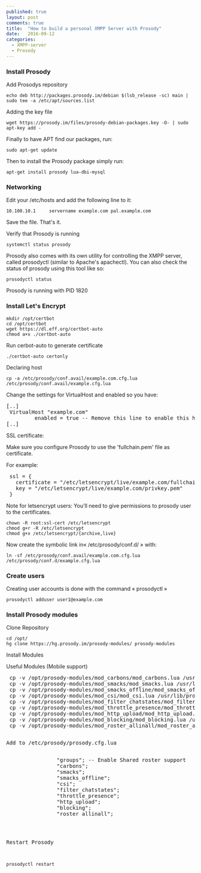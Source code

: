```yaml
---
published: true
layout: post
comments: true
title:  "How to build a personal XMPP Server with Prosody"
date:   2016-09-12
categories:
  - XMPP-server
  - Prosody
---
```


### Install Prosody

Add Prosodys repository

    echo deb http://packages.prosody.im/debian $(lsb_release -sc) main | sudo tee -a /etc/apt/sources.list
 
Adding the key file
 
    wget https://prosody.im/files/prosody-debian-packages.key -O- | sudo apt-key add -

Finally to have APT find our packages, run:

    sudo apt-get update
 
Then to install the Prosody package simply run:

    apt-get install prosody lua-dbi-mysql

### Networking
 
Edit your /etc/hosts and add the following line to it:

    10.100.10.1     servername example.com pal.example.com

Save the file. That's it.
 
Verify that Prosody is running

    systemctl status prosody

Prosody also comes with its own utility for controlling the XMPP server, called prosodyctl (similar to Apache's apachectl). You can also check the status of prosody using this tool like so:
 
    prosodyctl status

Prosody is running with PID 1820

### Install Let's Encrypt

    mkdir /opt/certbot
    cd /opt/certbot
    wget https://dl.eff.org/certbot-auto
    chmod a+x ./certbot-auto

Run cerbot-auto to generate certificate

    ./certbot-auto certonly

Declaring host

    cp -a /etc/prosody/conf.avail/example.com.cfg.lua /etc/prosody/conf.avail/example.cfg.lua

Change the settings for VirtualHost and enabled so you have:
<pre>
[..]
 VirtualHost "example.com"
         enabled = true -- Remove this line to enable this host
[..]
</pre>

SSL certificate:

Make sure you configure Prosody to use the 'fullchain.pem' file as certificate.

For example:

<pre>
 ssl = {
   certificate = "/etc/letsencrypt/live/example.com/fullchain.pem";
   key = "/etc/letsencrypt/live/example.com/privkey.pem"
 }
</pre>

Note for letsencrypt users: You'll need to give permissions to prosody user to the certificates.

    chown -R root:ssl-cert /etc/letsencrypt
    chmod g+r -R /etc/letsencrypt
    chmod g+x /etc/letsencrypt/{archive,live}

Now create the symbolic link in« /etc/prosody/conf.d/ » with:

    ln -sf /etc/prosody/conf.avail/example.com.cfg.lua /etc/prosody/conf.d/example.cfg.lua

### Create users

Creating user accounts is done with the command « prosodyctl »

    prosodyctl adduser user1@example.com

### Install Prosody modules

Clone Repository

    cd /opt/
    hg clone https://hg.prosody.im/prosody-modules/ prosody-modules

Install Modules

Useful Modules (Mobile support)

<pre>
 cp -v /opt/prosody-modules/mod_carbons/mod_carbons.lua /usr/lib/prosody/modules/
 cp -v /opt/prosody-modules/mod_smacks/mod_smacks.lua /usr/lib/prosody/modules/
 cp -v /opt/prosody-modules/mod_smacks_offline/mod_smacks_offline.lua /usr/lib/prosody/modules/
 cp -v /opt/prosody-modules/mod_csi/mod_csi.lua /usr/lib/prosody/modules/
 cp -v /opt/prosody-modules/mod_filter_chatstates/mod_filter_chatstates.lua /usr/lib/prosody/modules/
 cp -v /opt/prosody-modules/mod_throttle_presence/mod_throttle_presence.lua /usr/lib/prosody/modules/
 cp -v /opt/prosody-modules/mod_http_upload/mod_http_upload.lua /usr/lib/prosody/modules/
 cp -v /opt/prosody-modules/mod_blocking/mod_blocking.lua /usr/lib/prosody/modules/
 cp -v /opt/prosody-modules/mod_roster_allinall/mod_roster_allinall.lua /usr/lib/prosody/modules/
<pre>

Add to /etc/prosody/prosody.cfg.lua

<pre>
                "groups"; -- Enable Shared roster support 
                "carbons";
                "smacks";
                "smacks_offline";
                "csi";
                "filter_chatstates";
                "throttle_presence";
                "http_upload";
                "blocking";
                "roster_allinall";
</pre>

Restart Prosody

    prosodyctl restart
